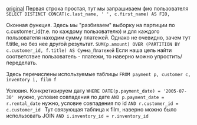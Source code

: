 [original](https://github.com/RSafin12/12.5-Indexes/blob/main/2nd.md)
Первая строка простая, тут мы запрашиваем фио пользователя
`SELECT DISTINCT CONCAT(c.last_name, ' ', c.first_name) AS FIO,`

Оконная функция.
Здесь мы "разбиваем" выборку на партиции по c.customer_id(т.е. по каждому пользователю) и для каждого пользователя находим сумму платежей. Однако не очевидно, зачем тут f.title, но без нее другой результат.
`SUM(p.amount) OVER (PARTITION BY c.customer_id, f.title) AS Сумма_Платежей`
Если наша цель найти соответствие пользователь - платежи, то наверно можно упростить/переделать.


Здесь перечислены используемые таблицы
`FROM payment p, customer c, inventory i, film f`

Условия.
Конкретизируем дату
`WHERE DATE(p.payment_date) = '2005-07-30' `
нужно, условие совпадения по дате
`AND p.payment_date = r.rental_date`
нужно, условие совпадения по id
`AND r.customer_id = c.customer_id `
Тут связующая таблица к film, наверно можно было использовать JOIN
`AND i.inventory_id = r.inventory_id `
